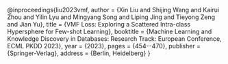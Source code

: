 @inproceedings{liu2023vmf,
  author    = {Xin Liu and Shijing Wang and Kairui Zhou and Yilin Lyu and Mingyang Song and Liping Jing and Tieyong Zeng and Jian Yu},
  title     = {VMF Loss: Exploring a Scattered Intra-class Hypersphere for Few-shot Learning},
  booktitle = {Machine Learning and Knowledge Discovery in Databases: Research Track: European Conference, ECML PKDD 2023},
  year      = {2023},
  pages     = {454--470},
  publisher = {Springer-Verlag},
  address   = {Berlin, Heidelberg}
}
